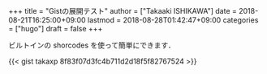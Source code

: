 +++
title = "Gistの展開テスト"
author = ["Takaaki ISHIKAWA"]
date = 2018-08-21T16:25:00+09:00
lastmod = 2018-08-28T01:42:47+09:00
categories = ["hugo"]
draft = false
+++

ビルトインの shorcodes を使って簡単にできます．

{{< gist takaxp 8f83f07d3fc4b711d2d18f5f82767524 >}}
